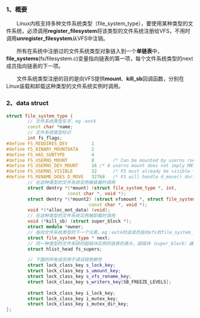 ### 1、概要
&emsp;&emsp;Linux内核支持多种文件系统类型（file_system_type），要使用某种类型的文件系统，必须调用**register_filesystem**将该类型的文件系统注册给VFS，不用时调用**unregister_filesystem**从VFS中注销。  

&emsp;&emsp;所有在系统中注册过的文件系统类型对象链入到一个**单链表**中，**file_systems**(fs/filesystem.c)变量指向链表的第一项，每个文件系统类型的next成员指向链表的下一项。

&emsp;&emsp;文件系统类型注册的目的是向VFS提供**mount**、**kill_sb**回调函数，分别在Linux装载和卸载这种类型的文件系统实例时调用。

### 2、**data struct**

```c++
struct file_system_type {
        // 文件系统类型名字，eg：ext4
        const char *name;
        // 文件系统类型标识
        int fs_flags;
#define FS_REQUIRES_DEV         1 
#define FS_BINARY_MOUNTDATA     2
#define FS_HAS_SUBTYPE          4
#define FS_USERNS_MOUNT         8       /* Can be mounted by userns root */
#define FS_USERNS_DEV_MOUNT     16 /* A userns mount does not imply MNT_NODEV */
#define FS_USERNS_VISIBLE       32      /* FS must already be visible */
#define FS_RENAME_DOES_D_MOVE   32768   /* FS will handle d_move() during rename() internally. */
        // 在这种类型的文件系统实例被装载时调用
        struct dentry *(*mount) (struct file_system_type *, int,
                       const char *, void *); 
        struct dentry *(*mount2) (struct vfsmount *, struct file_system_type *, int,
                               const char *, void *);
        void *(*alloc_mnt_data) (void);
        // 在这种类型的文件系统实例被卸载时调用
        void (*kill_sb) (struct super_block *);
        struct module *owner;
        // 指向文件系统类型的下一个元素，eg：ext4的该成员指向xfs的file_system_type结构
        struct file_system_type * next;
        // 同一种类型的文件系统的超级块实例的链表的表头，超级块（super_block）通过成员<struct hlist_node       s_instances;>链接进来
        struct hlist_head fs_supers;

        // 下面的所有成员用于调试锁依赖性
        struct lock_class_key s_lock_key;
        struct lock_class_key s_umount_key;
        struct lock_class_key s_vfs_rename_key;
        struct lock_class_key s_writers_key[SB_FREEZE_LEVELS];
        
        struct lock_class_key i_lock_key;
        struct lock_class_key i_mutex_key;
        struct lock_class_key i_mutex_dir_key;
};
```